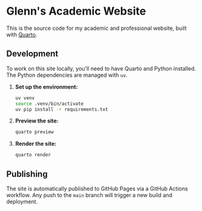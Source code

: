 # Glenn's Academic Website

This is the source code for my academic and professional website, built with [Quarto](https://quarto.org/).

## Development

To work on this site locally, you'll need to have Quarto and Python installed. The Python dependencies are managed with `uv`.

1.  **Set up the environment:**

    ```bash
    uv venv
    source .venv/bin/activate
    uv pip install -r requirements.txt
    ```

2.  **Preview the site:**

    ```bash
    quarto preview
    ```

3.  **Render the site:**

    ```bash
    quarto render
    ```

## Publishing

The site is automatically published to GitHub Pages via a GitHub Actions workflow. Any push to the `main` branch will trigger a new build and deployment.
